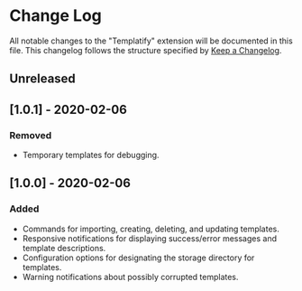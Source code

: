 # Change Log

All notable changes to the "Templatify" extension will be documented in this file.
This changelog follows the structure specified by [Keep a Changelog](http://keepachangelog.com/).

## Unreleased

## [1.0.1] - 2020-02-06

### Removed

- Temporary templates for debugging.

## [1.0.0] - 2020-02-06

### Added

- Commands for importing, creating, deleting, and updating templates.
- Responsive notifications for displaying success/error messages and template descriptions.
- Configuration options for designating the storage directory for templates.
- Warning notifications about possibly corrupted templates.
